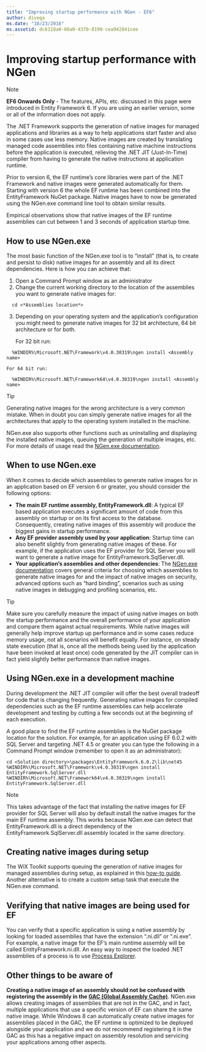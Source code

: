 ```yaml
---
title: "Improving startup performance with NGen - EF6"
author: divega
ms.date: "10/23/2016"
ms.assetid: dc6110a0-80a0-4370-8190-cea942841cee
---
```

# Improving startup performance with NGen
> [!NOTE]
> **EF6 Onwards Only** - The features, APIs, etc. discussed in this page were introduced in Entity Framework 6. If you are using an earlier version, some or all of the information does not apply.  

The .NET Framework supports the generation of native images for managed applications and libraries as a way to help applications start faster and also in some cases use less memory. Native images are created by translating managed code assemblies into files containing native machine instructions before the application is executed, relieving the .NET JIT (Just-In-Time) compiler from having to generate the native instructions at application runtime.  

Prior to version 6, the EF runtime’s core libraries were part of the .NET Framework and native images were generated automatically for them. Starting with version 6 the whole EF runtime has been combined into the EntityFramework NuGet package. Native images have to now be generated using the NGen.exe command line tool to obtain similar results.  

Empirical observations show that native images of the EF runtime assemblies can cut between 1 and 3 seconds of application startup time.  

## How to use NGen.exe  

The most basic function of the NGen.exe tool is to “install” (that is, to create and persist to disk) native images for an assembly and all its direct dependencies. Here is how you can achieve that:  

1. Open a Command Prompt window as an administrator  
2. Change the current working directory to the location of the assemblies you want to generate native images for:  

  ``` console
    cd <*Assemblies location*>  
  ```
3. Depending on your operating system and the application’s configuration you might need to generate native images for 32 bit architecture, 64 bit architecture or for both.  

    For 32 bit run:  
  ``` console
    %WINDIR%\Microsoft.NET\Framework\v4.0.30319\ngen install <Assembly name>  
  ```
    For 64 bit run:
  ``` console
    %WINDIR%\Microsoft.NET\Framework64\v4.0.30319\ngen install <Assembly name>  
  ```

> [!TIP]
> Generating native images for the wrong architecture is a very common mistake. When in doubt you can simply generate native images for all the architectures that apply to the operating system installed in the machine.  

NGen.exe also supports other functions such as uninstalling and displaying the installed native images, queuing the generation of multiple images, etc. For more details of usage read the [NGen.exe documentation](https://msdn.microsoft.com/library/6t9t5wcf.aspx).  

## When to use NGen.exe  

When it comes to decide which assemblies to generate native images for in an application based on EF version 6 or greater, you should consider the following options:  

- **The main EF runtime assembly, EntityFramework.dll**: A typical EF based application executes a significant amount of code from this assembly on startup or on its first access to the database. Consequently, creating native images of this assembly will produce the biggest gains in startup performance.  
- **Any EF provider assembly used by your application**: Startup time can also benefit slightly from generating native images of these. For example, if the application uses the EF provider for SQL Server you will want to generate a native image for EntityFramework.SqlServer.dll.  
- **Your application’s assemblies and other dependencies**: The [NGen.exe documentation](https://msdn.microsoft.com/library/6t9t5wcf.aspx) covers general criteria for choosing which assemblies to generate native images for and the impact of native images on security, advanced options such as “hard binding”, scenarios such as using native images in debugging and profiling scenarios, etc.  

> [!TIP]
> Make sure you carefully measure the impact of using native images on both the startup performance and the overall performance of your application and compare them against actual requirements. While native images will generally help improve startup up performance and in some cases reduce memory usage, not all scenarios will benefit equally. For instance, on steady state execution (that is, once all the methods being used by the application have been invoked at least once) code generated by the JIT compiler can in fact yield slightly better performance than native images.  

## Using NGen.exe in a development machine  

During development the .NET JIT compiler will offer the best overall tradeoff for code that is changing frequently. Generating native images for compiled dependencies such as the EF runtime assemblies can help accelerate development and testing by cutting a few seconds out at the beginning of each execution.  

A good place to find the EF runtime assemblies is the NuGet package location for the solution. For example, for an application using EF 6.0.2 with SQL Server and targeting .NET 4.5 or greater you can type the following in a Command Prompt window (remember to open it as an administrator):  

``` console
cd <Solution directory>\packages\EntityFramework.6.0.2\lib\net45
%WINDIR%\Microsoft.NET\Framework\v4.0.30319\ngen install EntityFramework.SqlServer.dll
%WINDIR%\Microsoft.NET\Framework64\v4.0.30319\ngen install EntityFramework.SqlServer.dll
```  

> [!NOTE]
> This takes advantage of the fact that installing the native images for EF provider for SQL Server will also by default install the native images for the main EF runtime assembly. This works because NGen.exe can detect that EntityFramework.dll is a direct dependency of the EntityFramework.SqlServer.dll assembly located in the same directory.  

## Creating native images during setup  

The WiX Toolkit supports queuing the generation of native images for managed assemblies during setup, as explained in this [how-to guide](http://wixtoolset.org/documentation/manual/v3/howtos/files_and_registry/ngen_managed_assemblies.html). Another alternative is to create a custom setup task that execute the NGen.exe command.  

## Verifying that native images are being used for EF  

You can verify that a specific application is using a native assembly by looking for loaded assemblies that have the extension “.ni.dll” or “.ni.exe”. For example, a native image for the EF’s main runtime assembly will be called EntityFramework.ni.dll. An easy way to inspect the loaded .NET assemblies of a process is to use [Process Explorer](https://technet.microsoft.com/sysinternals/bb896653).  

## Other things to be aware of  

**Creating a native image of an assembly should not be confused with registering the assembly in the [GAC (Global Assembly Cache)](https://msdn.microsoft.com/library/yf1d93sz.aspx)**. NGen.exe allows creating images of assemblies that are not in the GAC, and in fact, multiple applications that use a specific version of EF can share the same native image. While Windows 8 can automatically create native images for assemblies placed in the GAC, the EF runtime is optimized to be deployed alongside your application and we do not recommend registering it in the GAC as this has a negative impact on assembly resolution and servicing your applications among other aspects.  
